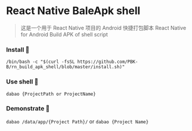 # React Native BaleApk shell
> 这是一个用于 React Native 项目的 Android 快捷打包脚本
> React Native for Android Build APK of shell script

### Install 🔨
``` /bin/bash -c "$(curl -fsSL https://github.com/PBK-B/rn_build_apk_shell/blob/master/install.sh)" ```

### Use shell 🌈
``` dabao {ProjectPath or ProjectName} ```

### Demonstrate 🍗
``` dabao /data/app/{Project Path}/ ```
or
``` dabao {Project Name} ```